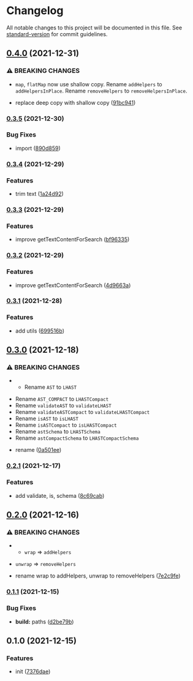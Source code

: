 # Changelog

All notable changes to this project will be documented in this file. See [standard-version](https://github.com/conventional-changelog/standard-version) for commit guidelines.

## [0.4.0](https://github.com/BlackGlory/lhast/compare/v0.3.5...v0.4.0) (2021-12-31)


### ⚠ BREAKING CHANGES

* `map`, `flatMap` now use shallow copy.
Rename `addHelpers` to `addHelpersInPlace`.
Rename `removeHelpers` to `removeHelpersInPlace`.

* replace deep copy with shallow copy ([91bc941](https://github.com/BlackGlory/lhast/commit/91bc941f2862d3c76571dc883972b78945cfc8e3))

### [0.3.5](https://github.com/BlackGlory/lhast/compare/v0.3.4...v0.3.5) (2021-12-30)


### Bug Fixes

* import ([890d859](https://github.com/BlackGlory/lhast/commit/890d8591010f7d74110398ae10610bfd0193dc3a))

### [0.3.4](https://github.com/BlackGlory/lhast/compare/v0.3.3...v0.3.4) (2021-12-29)


### Features

* trim text ([1a24d92](https://github.com/BlackGlory/lhast/commit/1a24d9261d7b000d6ffddfeffb9ad4248f686c25))

### [0.3.3](https://github.com/BlackGlory/lhast/compare/v0.3.2...v0.3.3) (2021-12-29)


### Features

* improve getTextContentForSearch ([bf96335](https://github.com/BlackGlory/lhast/commit/bf96335be21bb8e3fda2a0c5d9ff7e94dd47dacf))

### [0.3.2](https://github.com/BlackGlory/lhast/compare/v0.3.1...v0.3.2) (2021-12-29)


### Features

* improve getTextContentForSearch ([4d9663a](https://github.com/BlackGlory/lhast/commit/4d9663a8a06499ae86d6201f5c6d5a2782c6527f))

### [0.3.1](https://github.com/BlackGlory/lhast/compare/v0.3.0...v0.3.1) (2021-12-28)


### Features

* add utils ([699516b](https://github.com/BlackGlory/lhast/commit/699516bb57474155d5cb13c06ab767f139644b45))

## [0.3.0](https://github.com/BlackGlory/lhast/compare/v0.2.1...v0.3.0) (2021-12-18)


### ⚠ BREAKING CHANGES

* - Rename `AST` to `LHAST`
- Rename `AST_COMPACT` to `LHASTCompact`
- Rename `validateAST` to `validateLHAST`
- Rename `validateASTCompact` to `validateLHASTCompact`
- Rename `isAST` to `isLHAST`
- Rename `isASTCompact` to `isLHASTCompact`
- Rename `astSchema` to `LHASTSchema`
- Rename `astCompactSchema` to `LHASTCompactSchema`

* rename ([0a501ee](https://github.com/BlackGlory/lhast/commit/0a501ee1834df628fea1638451393d6b39b7d707))

### [0.2.1](https://github.com/BlackGlory/lhast/compare/v0.2.0...v0.2.1) (2021-12-17)


### Features

* add validate, is, schema ([8c69cab](https://github.com/BlackGlory/lhast/commit/8c69cabaafd0c7eada7e05e39b7dd9f3ee406770))

## [0.2.0](https://github.com/BlackGlory/lhast/compare/v0.1.1...v0.2.0) (2021-12-16)


### ⚠ BREAKING CHANGES

* - `wrap` => `addHelpers`
- `unwrap` => `removeHelpers`

* rename wrap to addHelpers, unwrap to removeHelpers ([7e2c9fe](https://github.com/BlackGlory/lhast/commit/7e2c9fea185ebb96e8a45f63ec308cec21b2201c))

### [0.1.1](https://github.com/BlackGlory/lhast/compare/v0.1.0...v0.1.1) (2021-12-15)


### Bug Fixes

* **build:** paths ([d2be79b](https://github.com/BlackGlory/lhast/commit/d2be79b597c5d140def68abb27f9f1859910673c))

## 0.1.0 (2021-12-15)


### Features

* init ([7376dae](https://github.com/BlackGlory/lhast/commit/7376dae7706381e87414027e8de96743038c03d5))

